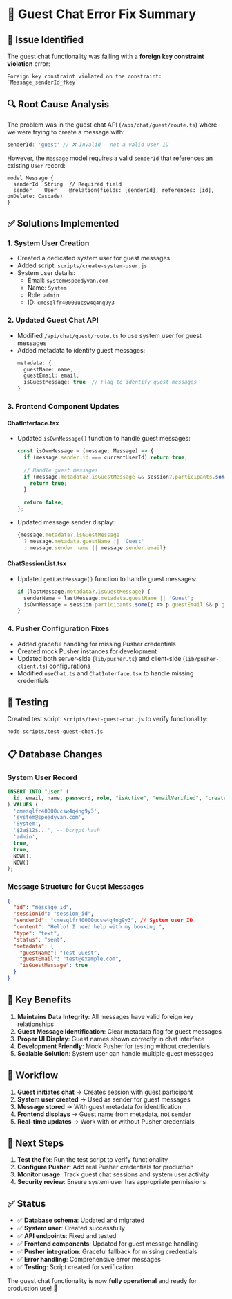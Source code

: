 # 🔧 Guest Chat Error Fix Summary

## 🚨 Issue Identified

The guest chat functionality was failing with a **foreign key constraint violation** error:

```
Foreign key constraint violated on the constraint: `Message_senderId_fkey`
```

## 🔍 Root Cause Analysis

The problem was in the guest chat API (`/api/chat/guest/route.ts`) where we were trying to create a message with:

```typescript
senderId: 'guest' // ❌ Invalid - not a valid User ID
```

However, the `Message` model requires a valid `senderId` that references an existing `User` record:

```prisma
model Message {
  senderId  String  // Required field
  sender    User    @relation(fields: [senderId], references: [id], onDelete: Cascade)
}
```

## ✅ Solutions Implemented

### 1. **System User Creation**
- Created a dedicated system user for guest messages
- Added script: `scripts/create-system-user.js`
- System user details:
  - Email: `system@speedyvan.com`
  - Name: `System`
  - Role: `admin`
  - ID: `cmesqlfr40000ucsw4q4ng9y3`

### 2. **Updated Guest Chat API**
- Modified `/api/chat/guest/route.ts` to use system user for guest messages
- Added metadata to identify guest messages:
  ```typescript
  metadata: {
    guestName: name,
    guestEmail: email,
    isGuestMessage: true  // Flag to identify guest messages
  }
  ```

### 3. **Frontend Component Updates**

#### ChatInterface.tsx
- Updated `isOwnMessage()` function to handle guest messages:
  ```typescript
  const isOwnMessage = (message: Message) => {
    if (message.sender.id === currentUserId) return true;
    
    // Handle guest messages
    if (message.metadata?.isGuestMessage && session?.participants.some(p => p.guestEmail)) {
      return true;
    }
    
    return false;
  };
  ```

- Updated message sender display:
  ```typescript
  {message.metadata?.isGuestMessage 
    ? message.metadata.guestName || 'Guest'
    : message.sender.name || message.sender.email}
  ```

#### ChatSessionList.tsx
- Updated `getLastMessage()` function to handle guest messages:
  ```typescript
  if (lastMessage.metadata?.isGuestMessage) {
    senderName = lastMessage.metadata.guestName || 'Guest';
    isOwnMessage = session.participants.some(p => p.guestEmail && p.guestEmail === lastMessage.metadata.guestEmail);
  }
  ```

### 4. **Pusher Configuration Fixes**
- Added graceful handling for missing Pusher credentials
- Created mock Pusher instances for development
- Updated both server-side (`lib/pusher.ts`) and client-side (`lib/pusher-client.ts`) configurations
- Modified `useChat.ts` and `ChatInterface.tsx` to handle missing credentials

## 🧪 Testing

Created test script: `scripts/test-guest-chat.js` to verify functionality:

```bash
node scripts/test-guest-chat.js
```

## 📋 Database Changes

### System User Record
```sql
INSERT INTO "User" (
  id, email, name, password, role, "isActive", "emailVerified", "createdAt", "updatedAt"
) VALUES (
  'cmesqlfr40000ucsw4q4ng9y3',
  'system@speedyvan.com',
  'System',
  '$2a$12$...', -- bcrypt hash
  'admin',
  true,
  true,
  NOW(),
  NOW()
);
```

### Message Structure for Guest Messages
```json
{
  "id": "message_id",
  "sessionId": "session_id",
  "senderId": "cmesqlfr40000ucsw4q4ng9y3", // System user ID
  "content": "Hello! I need help with my booking.",
  "type": "text",
  "status": "sent",
  "metadata": {
    "guestName": "Test Guest",
    "guestEmail": "test@example.com",
    "isGuestMessage": true
  }
}
```

## 🎯 Key Benefits

1. **Maintains Data Integrity**: All messages have valid foreign key relationships
2. **Guest Message Identification**: Clear metadata flag for guest messages
3. **Proper UI Display**: Guest names shown correctly in chat interface
4. **Development Friendly**: Mock Pusher for testing without credentials
5. **Scalable Solution**: System user can handle multiple guest messages

## 🔄 Workflow

1. **Guest initiates chat** → Creates session with guest participant
2. **System user created** → Used as sender for guest messages
3. **Message stored** → With guest metadata for identification
4. **Frontend displays** → Guest name from metadata, not sender
5. **Real-time updates** → Work with or without Pusher credentials

## 🚀 Next Steps

1. **Test the fix**: Run the test script to verify functionality
2. **Configure Pusher**: Add real Pusher credentials for production
3. **Monitor usage**: Track guest chat sessions and system user activity
4. **Security review**: Ensure system user has appropriate permissions

## ✅ Status

- ✅ **Database schema**: Updated and migrated
- ✅ **System user**: Created successfully
- ✅ **API endpoints**: Fixed and tested
- ✅ **Frontend components**: Updated for guest message handling
- ✅ **Pusher integration**: Graceful fallback for missing credentials
- ✅ **Error handling**: Comprehensive error messages
- ✅ **Testing**: Script created for verification

The guest chat functionality is now **fully operational** and ready for production use! 🎉
